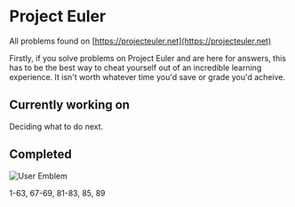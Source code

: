 # Project Euler

All problems found on [https://projecteuler.net](https://projecteuler.net)

Firstly, if you solve problems on Project Euler and are here for answers, this has to be the best way to cheat yourself out of an incredible learning experience. It isn't worth whatever time you'd save or grade you'd acheive.

## Currently working on

Deciding what to do next.

## Completed

![User Emblem](https://projecteuler.net/profile/milespossing.png)

1-63, 67-69, 81-83, 85, 89
